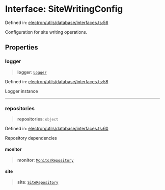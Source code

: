 # Interface: SiteWritingConfig

Defined in: [electron/utils/database/interfaces.ts:56](https://github.com/Nick2bad4u/Uptime-Watcher/blob/main/electron/utils/database/interfaces.ts#L56)

Configuration for site writing operations.

## Properties

### logger

> **logger**: [`Logger`](../../../interfaces/interfaces/Logger.md)

Defined in: [electron/utils/database/interfaces.ts:58](https://github.com/Nick2bad4u/Uptime-Watcher/blob/main/electron/utils/database/interfaces.ts#L58)

Logger instance

***

### repositories

> **repositories**: `object`

Defined in: [electron/utils/database/interfaces.ts:60](https://github.com/Nick2bad4u/Uptime-Watcher/blob/main/electron/utils/database/interfaces.ts#L60)

Repository dependencies

#### monitor

> **monitor**: [`MonitorRepository`](../../../../services/database/MonitorRepository/classes/MonitorRepository.md)

#### site

> **site**: [`SiteRepository`](../../../../services/database/SiteRepository/classes/SiteRepository.md)

